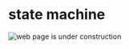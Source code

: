# state machine

![web page is under construction](https://docimages.blob.core.chinacloudapi.cn/images/commingsoon20210514.jpg)
